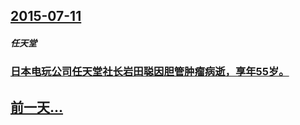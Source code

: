 ## [2015-07-11](/zh/news/2015/07/11/index.md)

##### 任天堂
### [日本电玩公司任天堂社长岩田聪因胆管肿瘤病逝，享年55岁。 ](/zh/news/2015/07/11/日本电玩公司任天堂社长岩田聪因胆管肿瘤病逝-享年55岁.md)
## [前一天...](/zh/news/2015/07/10/index.md)

